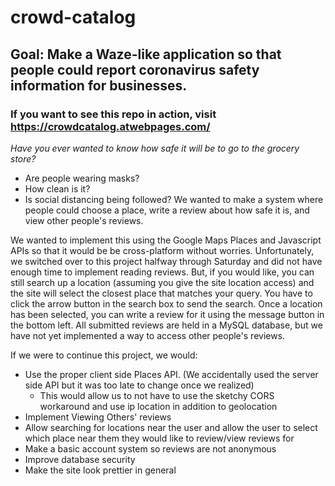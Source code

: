 # crowd-catalog
## Goal: Make a Waze-like application so that people could report coronavirus safety information for businesses.
### If you want to see this repo in action, visit <https://crowdcatalog.atwebpages.com/>
_Have you ever wanted to know how safe it will be to go to the grocery store?_
- Are people wearing masks?
- How clean is it?
- Is social distancing being followed?
We wanted to make a system where people could choose a place, write a review about how safe it is, and view other people's reviews.

We wanted to implement this using the Google Maps Places and Javascript APIs so that it would be be cross-platform without worries. Unfortunately, we switched over to this project halfway through Saturday and did not have enough time to implement reading reviews. But, if you would like, you can still search up a location (assuming you give the site location access) and the site will select the closest place that matches your query. You have to click the arrow button in the search box to send the search. Once a location has been selected, you can write a review for it using the message button in the bottom left. All submitted reviews are held in a MySQL database, but we have not yet implemented a way to access other people's reviews.

If we were to continue this project, we would:
- Use the proper client side Places API. (We accidentally used the server side API but it was too late to change once we realized)
  - This would allow us to not have to use the sketchy CORS workaround and use ip location in addition to geolocation
- Implement Viewing Others' reviews
- Allow searching for locations near the user and allow the user to select which place near them they would like to review/view reviews for
- Make a basic account system so reviews are not anonymous
- Improve database security
- Make the site look prettier in general